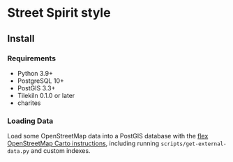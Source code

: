 # Street Spirit style

## Install

### Requirements

- Python 3.9+
- PostgreSQL 10+
- PostGIS 3.3+
- Tilekiln 0.1.0 or later
- charites

### Loading Data
Load some OpenStreetMap data into a PostGIS database with the [flex OpenStreetMap Carto instructions](https://github.com/gravitystorm/openstreetmap-carto/blob/7c75f348c4ffc706f3d0fcd67572ab8ba5ade864/INSTALL.md#openstreetmap-data), including running `scripts/get-external-data.py` and custom indexes.


